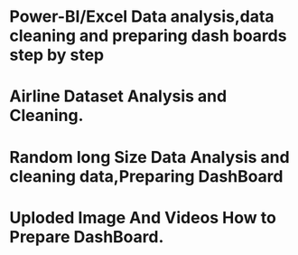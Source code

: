 # Power-BI/Excel Data analysis,data cleaning and preparing dash boards step by step 
# Airline Dataset Analysis and Cleaning.
# Random long Size Data Analysis and cleaning data,Preparing DashBoard 
# Uploded Image And Videos How to Prepare DashBoard. 
